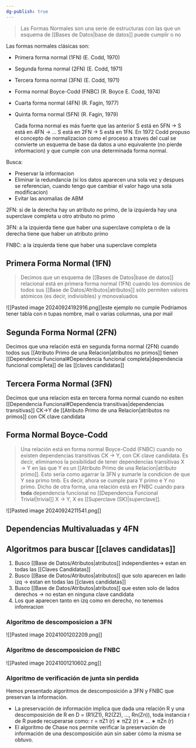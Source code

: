 ```yaml
---
dg-publish: true
---
```

>Las Formas Normales son una serie de estructuras con las que un esquema de [[Bases de Datos|base de datos]] puede cumplir o no

Las formas normales clásicas son: 
- Primera forma normal (1FN) (E. Codd, 1970) 
- Segunda forma normal (2FN) (E. Codd, 1971) 
- Tercera forma normal (3FN) (E. Codd, 1971) 
- Forma normal Boyce-Codd (FNBC) (R. Boyce E. Codd, 1974) 
- Cuarta forma normal (4FN) (R. Fagin, 1977) 
- Quinta forma normal (5FN) (R. Fagin, 1979) 
  
  Cada forma normal es más fuerte que las anterior
  S está en 5FN → S está en 4FN → ... S está en 2FN → S está en 1FN.
En 1972 Codd propuso el concepto de normalizacion como el proceso a traves del cual se convierte un esquema de base da datos a uno equivalente (no pierde informacion) y que cumple con una determinada forma normal.

Busca:
- Preservar la informacion 
- Eliminar la redundancia (si los datos aparecen una sola vez y despues se referencian, cuando tengo que cambiar el valor hago una sola modificacion)
- Evitar las anomalias de ABM


2FN: si de la derecha hay un atributo no primo, de la izquierda hay una superclave completa u otro atributo no primo

3FN: a la izquierda tiene que haber una superclave completa o de la derecha tiene que haber un atributo primo

FNBC: a la izquierda tiene que haber una superclave completa
## Primera Forma Normal (1FN)
>Decimos que un esquema de [[Bases de Datos|base de datos]] relacional está en primera forma normal (1FN) cuando los dominios de todos sus [[Base de Datos/Atributos|atributos]] sólo permiten valores atómicos (es decir, indivisibles) y monovaluados

![[Pasted image 20240924192916.png]]este ejemplo no cumple
Podríamos tener tabla con n tupas nombre, mail o varias columnas, una por mail

## Segunda Forma Normal (2FN)
Decimos que una relación está en segunda forma normal (2FN) cuando todos sus [[Atributo Primo de una Relacion|atributos no primos]] tienen [[Dependencia Funcional#Dependencia funcional completa|dependencia funcional completa]] de las [[claves candidatas]]


## Tercera Forma Normal (3FN)

Decimos que una relacion esta en tercera forma normal cuando no esiten [[Dependencia Funcional#Dependencia transitivas|dependencias transitivas]] CK->Y de [[Atributo Primo de una Relacion|atributos no primos]] con CK clave candidata


## Forma Normal Boyce-Codd
>Una relación está en forma normal Boyce-Codd (FNBC) cuando no existen dependencias transitivas CK → Y, con CK clave candidata. Es decir, eliminamos la posibilidad de tener dependencias transitivas X → Y en las que Y es un [[Atributo Primo de una Relacion|atributo primo]]. Esto seria como agarrar la 3FN y sumarle la condicion de que Y sea primo tmb. Es decir, ahora se cumple para Y primo e Y no primo.
Dicho de otra forma, una relación está en FNBC cuando para **toda** dependencia funcional no [[Dependencia Funcional Trivial|trivial]] X → Y, X es [[Superclave (SK)|superclave]].

![[Pasted image 20240924211541.png]]

## Dependencias Multivaluadas y 4FN


##  Algoritmos para buscar [[claves candidatas]]
1. Busco [[Base de Datos/Atributos|atributos]] independientes-> estan en todas las [[Claves Candidatas]]
2. Busco [[Base de Datos/Atributos|atributos]] que solo aparecen en lado izq -> estan en todas las [[claves candidatas]] 
3. Busco [[Base de Datos/Atributos|atributos]] que esten solo de lados derechos -> no estan en ninguna clave candidata
4. Los que aparecen tanto en izq como en derecho, no tenemos infomracion


### Algoritmo de descomposicion a 3FN 
![[Pasted image 20241001202209.png]]

### Algoritmo de descomposicion de FNBC
![[Pasted image 20241001210602.png]]


### Algoritmo de verificación de junta sin perdida
Hemos presentado algoritmos de descomposición a 3FN y FNBC que preservan la información. 
- La preservación de información implica que dada una relación R y una descomposición de R en D = (R1(Z1), R2(Z2), ..., Rn(Zn)), toda instancia r de R puede recuperarse como: r = πZ1 (r) ∗ πZ2 (r) ∗ ... ∗ πZn (r)
-  El algoritmo de Chase nos permite verificar la preservación de información de una descomposición aún sin saber cómo la misma se obtuvo.